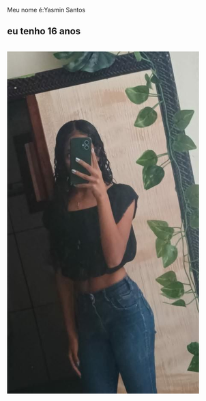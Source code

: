 <p>Meu nome é:Yasmin Santos</p>
<h2>eu tenho 16 anos</h2>
<br>
<img src="download (1).jpg" alt="">
</br>
